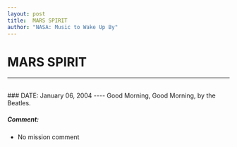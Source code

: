 ```yaml
---
layout: post
title:  MARS SPIRIT
author: "NASA: Music to Wake Up By"
---
```


# MARS SPIRIT
----
<br/>
### DATE: January 06, 2004
----
Good Morning, Good Morning, by the Beatles.

##### Comment:
* No mission comment
